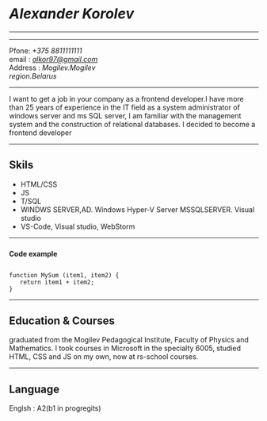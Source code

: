 # ***Alexander Korolev***
***
***
 
Pfone: *+375 8811111111*  
email : *alkor97@gmail.com*  
Address : *Mogilev.Mogilev  
region.Belarus*
***
I want to get a job in your company as a frontend developer.I have more than 25 years of experience in the IT field as a system administrator of windows server and ms SQL server, I am familiar with the management system and the construction of relational databases. I decided to become a frontend developer  
***  
## **Skils**  

* HTML/CSS  
* JS  
* T/SQL  
* WINDWS SERVER,AD. Windows Hyper-V Server
 MSSQLSERVER. Visual studio
 * VS-Code, Visual studio, WebStorm
 
***
###
 **Code example**  
 ```

 function MySum (item1, item2) {
    return item1 + item2;
}  
```
***
## Education & Courses

 graduated from the Mogilev Pedagogical Institute, Faculty of Physics and Mathematics. I took courses in Microsoft in the specialty 6005, studied HTML, CSS and JS on my own, now at rs-school courses. 
***
## Language
Englsh : A2(b1 in progregits)